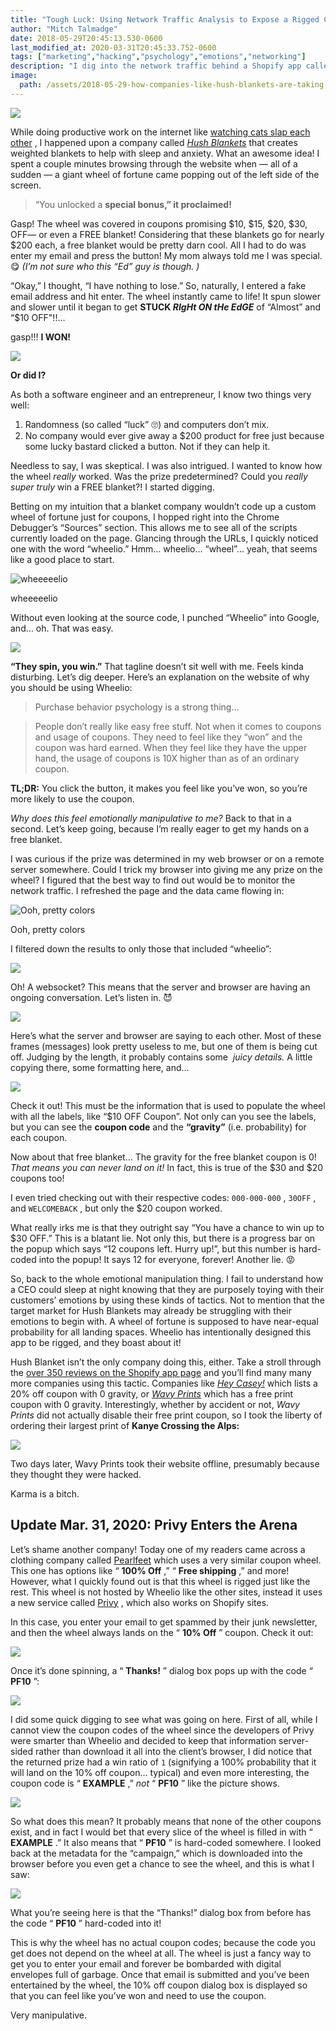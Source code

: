 ```yaml
---
title: "Tough Luck: Using Network Traffic Analysis to Expose a Rigged Coupon Wheel-of-Fortune"
author: "Mitch Talmadge"
date: 2018-05-29T20:45:13.530-0600
last_modified_at: 2020-03-31T20:45:33.752-0600
tags: ["marketing","hacking","psychology","emotions","networking"]
description: "I dig into the network traffic behind a Shopify app called \"Wheelio\" that tricks users into believing they won a coupon by luck."
image:
  path: /assets/2018-05-29-how-companies-like-hush-blankets-are-taking-advantage-of-your-emotions-for-profit/1*bk5y0ntuO-YtWltyBe4uRw.png
---
```


![](/assets/images/2018-05-29-how-companies-like-hush-blankets-are-taking-advantage-of-your-emotions-for-profit/0*05Unn77opyN0qkWl.png)

While doing productive work on the internet like [watching cats slap each other](https://reddit.com/r/CatSlaps) , I happened upon a company called [_Hush Blankets_](https://hushblankets.com/) that creates weighted blankets to help with sleep and anxiety. What an awesome idea! I spent a couple minutes browsing through the website when — all of a sudden — a giant wheel of fortune came popping out of the left side of the screen.

> “You unlocked a **special bonus,” it proclaimed!** 

Gasp! The wheel was covered in coupons promising $10, $15, $20, $30, OFF— or even a FREE blanket! Considering that these blankets go for nearly $200 each, a free blanket would be pretty darn cool. All I had to do was enter my email and press the button! My mom always told me I was special. 😋 _(I’m not sure who this “Ed” guy is though. )_

“Okay,” I thought, “I have nothing to lose.” So, naturally, I entered a fake email address and hit enter. The wheel instantly came to life! It spun slower and slower until it began to get **STUCK _RIgHt ON tHe EdGE_** of “Almost” and “$10 OFF"!!…

gasp!!! **I WON!**

![](/assets/images/2018-05-29-how-companies-like-hush-blankets-are-taking-advantage-of-your-emotions-for-profit/1*FWyh1ZaslsdekoazknsKGg.png)

**Or did I?**

As both a software engineer and an entrepreneur, I know two things very well:
1. Randomness (so called “luck” 🙄) and computers don’t mix.
2. No company would ever give away a $200 product for free just because some lucky bastard clicked a button. Not if they can help it.

Needless to say, I was skeptical. I was also intrigued. I wanted to know how the wheel _really_ worked. Was the prize predetermined? Could you _really super truly_ win a FREE blanket?! I started digging.

Betting on my intuition that a blanket company wouldn’t code up a custom wheel of fortune just for coupons, I hopped right into the Chrome Debugger’s “Sources” section. This allows me to see all of the scripts currently loaded on the page. Glancing through the URLs, I quickly noticed one with the word “wheelio.” Hmm… wheelio… “wheel”… yeah, that seems like a good place to start.

![wheeeeelio](/assets/images/2018-05-29-how-companies-like-hush-blankets-are-taking-advantage-of-your-emotions-for-profit/1*F7Ee_kjhnfW14XIFHpTNtg.png)

wheeeeelio

Without even looking at the source code, I punched “Wheelio” into Google, and… oh. That was easy.

![](/assets/images/2018-05-29-how-companies-like-hush-blankets-are-taking-advantage-of-your-emotions-for-profit/1*5e1l1Ys3KO_KremXCwTZUg.png)

**“They spin, you win.”** That tagline doesn’t sit well with me. Feels kinda disturbing. Let’s dig deeper. Here’s an explanation on the website of why you should be using Wheelio:

> Purchase behavior psychology is a strong thing… 

> People don’t really like easy free stuff. Not when it comes to coupons and usage of coupons. They need to feel like they “won” and the coupon was hard earned. When they feel like they have the upper hand, the usage of coupons is 10X higher than as of an ordinary coupon. 

**TL;DR:** You click the button, it makes you feel like you’ve won, so you’re more likely to use the coupon.

_Why does this feel emotionally manipulative to me?_ Back to that in a second. Let’s keep going, because I’m really eager to get my hands on a free blanket.

I was curious if the prize was determined in my web browser or on a remote server somewhere. Could I trick my browser into giving me any prize on the wheel? I figured that the best way to find out would be to monitor the network traffic. I refreshed the page and the data came flowing in:

![Ooh, pretty colors](/assets/images/2018-05-29-how-companies-like-hush-blankets-are-taking-advantage-of-your-emotions-for-profit/1*bk5y0ntuO-YtWltyBe4uRw.png)

Ooh, pretty colors

I filtered down the results to only those that included “wheelio”:

![](/assets/images/2018-05-29-how-companies-like-hush-blankets-are-taking-advantage-of-your-emotions-for-profit/1*57ff-FAfsgPeY92hSTABpg.png)

Oh! A websocket? This means that the server and browser are having an ongoing conversation. Let’s listen in. 😈

![](/assets/images/2018-05-29-how-companies-like-hush-blankets-are-taking-advantage-of-your-emotions-for-profit/1*IyxmabMu8SqotciVSoZlVQ.png)

Here’s what the server and browser are saying to each other. Most of these frames (messages) look pretty useless to me, but one of them is being cut off. Judging by the length, it probably contains some  _juicy details._ A little copying there, some formatting here, and…

![](/assets/images/2018-05-29-how-companies-like-hush-blankets-are-taking-advantage-of-your-emotions-for-profit/1*Rzrz_mxbgqGQ9-eiLhFLIQ.png)

Check it out! This must be the information that is used to populate the wheel with all the labels, like “$10 OFF Coupon”. Not only can you see the labels, but you can see the **coupon code** and the **“gravity”** (i.e. probability) for each coupon.

Now about that free blanket… The gravity for the free blanket coupon is 0! _That means you can never land on it!_ In fact, this is true of the $30 and $20 coupons too!

I even tried checking out with their respective codes: `000-000-000` , `30OFF` , and `WELCOMEBACK` , but only the $20 coupon worked.

What really irks me is that they outright say “You have a chance to win up to $30 OFF.” This is a blatant lie. Not only this, but there is a progress bar on the popup which says “12 coupons left. Hurry up!”, but this number is hard-coded into the popup! It says 12 for everyone, forever! Another lie. 😡

So, back to the whole emotional manipulation thing. I fail to understand how a CEO could sleep at night knowing that they are purposely toying with their customers’ emotions by using these kinds of tactics. Not to mention that the target market for Hush Blankets may already be struggling with their emotions to begin with. A wheel of fortune is supposed to have near-equal probability for all landing spaces. Wheelio has intentionally designed this app to be rigged, and they boast about it!

Hush Blanket isn’t the only company doing this, either. Take a stroll through the [over 350 reviews on the Shopify app page](https://apps.shopify.com/wheelio-first-interactive-exit-intent-pop-up#reviews-heading) and you’ll find many many more companies using this tactic. Companies like [_Hey Casey!_](https://www.heycasey.co.za) which lists a 20% off coupon with 0 gravity, or [_Wavy Prints_](https://wavyprints.com) which has a free print coupon with 0 gravity. Interestingly, whether by accident or not, _Wavy Prints_ did not actually disable their free print coupon, so I took the liberty of ordering their largest print of **Kanye Crossing the Alps:**

![](/assets/images/2018-05-29-how-companies-like-hush-blankets-are-taking-advantage-of-your-emotions-for-profit/1*jyMelakbUqTKVFZ3umDkGA.png)

Two days later, Wavy Prints took their website offline, presumably because they thought they were hacked.

Karma is a bitch.
## Update Mar. 31, 2020: Privy Enters the Arena

Let’s shame another company! Today one of my readers came across a clothing company called [Pearlfeet](http://pearlfeet.com) which uses a very similar coupon wheel. This one has options like “ **100% Off** ,” “ **Free shipping** ,” and more! However, what I quickly found out is that this wheel is rigged just like the rest. This wheel is not hosted by Wheelio like the other sites, instead it uses a new service called [Privy](https://www.privy.com/spin-to-win-examples) , which also works on Shopify sites.

In this case, you enter your email to get spammed by their junk newsletter, and then the wheel always lands on the “ **10% Off** ” coupon. Check it out:

![](/assets/images/2018-05-29-how-companies-like-hush-blankets-are-taking-advantage-of-your-emotions-for-profit/1*fASla9qnBuiAyuvVqwHjxw.gif)

Once it’s done spinning, a “ **Thanks!** ” dialog box pops up with the code “ **PF10** ”:

![](/assets/images/2018-05-29-how-companies-like-hush-blankets-are-taking-advantage-of-your-emotions-for-profit/1*HCn7DrnFGX1AJbNpAaPZbg.png)

I did some quick digging to see what was going on here. First of all, while I cannot view the coupon codes of the wheel since the developers of Privy were smarter than Wheelio and decided to keep that information server-sided rather than download it all into the client’s browser, I did notice that the returned prize had a win ratio of `1` (signifying a 100% probability that it will land on the 10% off coupon… typical) and even more interesting, the coupon code is “ **EXAMPLE** ,” _not_ “ **PF10** ” like the picture shows.

![](/assets/images/2018-05-29-how-companies-like-hush-blankets-are-taking-advantage-of-your-emotions-for-profit/1*Jp1A0-8ZA9TuV5SKZbpKlg.png)

So what does this mean? It probably means that none of the other coupons exist, and in fact I would bet that every slice of the wheel is filled in with “ **EXAMPLE** .” It also means that “ **PF10** ” is hard-coded somewhere. I looked back at the metadata for the “campaign,” which is downloaded into the browser before you even get a chance to see the wheel, and this is what I saw:

![](/assets/images/2018-05-29-how-companies-like-hush-blankets-are-taking-advantage-of-your-emotions-for-profit/1*t-xEdvKsp0pHiZP8TqTXSA.png)

What you’re seeing here is that the “Thanks!” dialog box from before has the code “ **PF10** ” hard-coded into it!

This is why the wheel has no actual coupon codes; because the code you get does not depend on the wheel at all. The wheel is just a fancy way to get you to enter your email and forever be bombarded with digital envelopes full of garbage. Once that email is submitted and you’ve been entertained by the wheel, the 10% off coupon dialog box is displayed so that you can feel like you’ve won and need to use the coupon.

Very manipulative.

